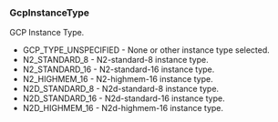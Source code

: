 ### GcpInstanceType
GCP Instance Type.

- GCP_TYPE_UNSPECIFIED - None or other instance type selected.
- N2_STANDARD_8 - N2-standard-8 instance type.
- N2_STANDARD_16 - N2-standard-16 instance type.
- N2_HIGHMEM_16 - N2-highmem-16 instance type.
- N2D_STANDARD_8 - N2d-standard-8 instance type.
- N2D_STANDARD_16 - N2d-standard-16 instance type.
- N2D_HIGHMEM_16 - N2d-highmem-16 instance type.
